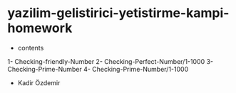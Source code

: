 # yazilim-gelistirici-yetistirme-kampi-homework
- contents 

1- Checking-friendly-Number
2- Checking-Perfect-Number/1-1000
3- Checking-Prime-Number
4- Checking-Prime-Number/1-1000

- Kadir Özdemir
